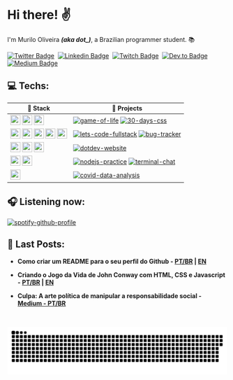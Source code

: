 <!-- <a target="_blank" rel="noopener noreferrer" href="https://supermariodraws.artstation.com" ><img  style="margin-left: 150px" src="./png/oni.png" min-width="350px" max-width="480px" width="450px" align="right" alt="Oni"></a> -->

<div align="left">

  <h1>
  Hi there! ✌
  </h1>

  <p>I'm Murilo Oliveira <i><b>(aka dot_)</b></i>, a Brazilian programmer student. 📚</p>

  [![Twitter Badge](https://img.shields.io/badge/Twitter-5c3ec9?style=flat-square&logo=twitter&logoColor=white)](https://twitter.com/akadot_)&nbsp;
  [![Linkedin Badge](https://img.shields.io/badge/LinkedIn-5c3ec9?style=flat-square&logo=linkedin&logoColor=white)](https://www.linkedin.com/in/murilo-o)&nbsp;
  [![Twitch Badge](https://img.shields.io/badge/Twitch-5c3ec9?style=flat-square&logo=twitch&logoColor=white)](https://www.twitch.tv/dotdev_)&nbsp;
  [![Dev.to Badge](https://img.shields.io/badge/DEV.to-5c3ec9?style=flat-square&logo=dev.to&logoColor=white)](https://dev.to/akadot_)&nbsp;
  [![Medium Badge](https://img.shields.io/badge/Medium-5c3ec9?style=flat-square&logo=medium&logoColor=white)](https://medium.com/@akadot_)

  <h2>💻 Techs:</h2>

  | 🧱 **Stack** | 🚀 **Projects** |
  |-|-----|
  | <img height="23" width="23" src='https://cdn.jsdelivr.net/gh/devicons/devicon/icons/html5/html5-original.svg'> <img height="23" width="23" src='https://cdn.jsdelivr.net/gh/devicons/devicon/icons/css3/css3-original.svg'> <img height="23" width="23" src='https://cdn.jsdelivr.net/gh/devicons/devicon/icons/javascript/javascript-original.svg'> | [![game-of-life](https://img.shields.io/static/v1?label=game-of-life&message=%20&color=007acc&logo=github&logoColor=black&labelColor=007acc&style=flat-square)](https://github.com/akadot/game-of-life) [![30-days-css](https://img.shields.io/static/v1?label=30-days-css&message=%20&color=ff5a55&logo=github&logoColor=black&labelColor=ff5a55&style=flat-square)](https://github.com/akadot/30diasDeCSS) |
  | <img height="23" width="23" src='https://cdn.jsdelivr.net/gh/devicons/devicon/icons/html5/html5-original.svg'> <img height="23" width="23" src='https://cdn.jsdelivr.net/gh/devicons/devicon/icons/css3/css3-original.svg'> <img height="23" width="23" src='https://cdn.jsdelivr.net/gh/devicons/devicon/icons/javascript/javascript-original.svg'> <img height="23" width="23" src='https://cdn.jsdelivr.net/gh/devicons/devicon/icons/react/react-original.svg'> <img height="23" width="23" src='https://cdn.jsdelivr.net/gh/devicons/devicon/icons/nodejs/nodejs-original.svg'> | [![lets-code-fullstack](https://img.shields.io/static/v1?label=lets-code-fullstack&message=%20&color=ffb038&logo=github&logoColor=black&labelColor=ffb038&style=flat-square)](https://github.com/akadot/lets-code-fullstack) [![bug-tracker](https://img.shields.io/static/v1?label=bug-tracker&message=%20&color=50FA7B&logo=github&logoColor=black&labelColor=50FA7B&style=flat-square)](https://github.com/akadot/bug-tracker) |
  | <img height="23" width="23" src='https://cdn.jsdelivr.net/gh/devicons/devicon/icons/javascript/javascript-original.svg'> <img height="23" width="23" src='https://cdn.jsdelivr.net/gh/devicons/devicon/icons/react/react-original.svg'> <img height="23" width="23" src='https://cdn.jsdelivr.net/gh/devicons/devicon/icons/nextjs/nextjs-original.svg'> | [![dotdev-website](https://img.shields.io/static/v1?label=my-webpage&message=%20&color=5c3ec9&logo=github&logoColor=black&labelColor=5c3ec9&style=flat-square)](https://github.com/akadot/dotdev-webpage) |
  | <img height="23" width="23" src='https://cdn.jsdelivr.net/gh/devicons/devicon/icons/nodejs/nodejs-original.svg'> <img height="23" width="23" src='https://cdn.jsdelivr.net/gh/devicons/devicon/icons/javascript/javascript-original.svg'> | [![nodejs-practice](https://img.shields.io/static/v1?label=nodejs-practice&message=%20&color=50FA7B&logo=github&logoColor=black&labelColor=50FA7B&style=flat-square)](https://github.com/akadot/nodejs-practice) [![terminal-chat](https://img.shields.io/static/v1?label=terminal-chat&message=%20&color=ffb038&logo=github&logoColor=black&labelColor=ffb038&style=flat-square)](https://github.com/akadot/terminal-chat)  |
  | <img height="23" width="23" src='https://cdn.jsdelivr.net/gh/devicons/devicon/icons/python/python-original.svg'> | [![covid-data-analysis](https://img.shields.io/static/v1?label=covid-data-analysis&message=%20&color=ea558d&logo=github&logoColor=black&labelColor=ea558d&style=flat-square)](https://github.com/akadot/https://github.com/akadot/covid-data-analysis) |

  <h2>🎧 Listening now:</h2>

  [![spotify-github-profile](https://spotify-github-profile.vercel.app/api/view?uid=i0buq9ey3yf4ki78q5bn5ogn9&cover_image=true&theme=novatorem)](https://spotify-github-profile.vercel.app/api/view?uid=i0buq9ey3yf4ki78q5bn5ogn9&redirect=true)

  <h2>📓 Last Posts:</h2>
  
  - **Como criar um README para o seu perfil do Github - [PT/BR](https://dev.to/akadot_/como-criar-um-readme-para-o-seu-perfil-do-github-404n) | [EN](https://dev.to/akadot_/how-to-create-a-awesome-github-readme-4mb4)**

  - **Criando o Jogo da Vida de John Conway com HTML, CSS e Javascript - [PT/BR](https://dev.to/akadot_/praticando-html-css-e-javascript-vanilla-reproduzindo-o-jogo-da-vida-de-john-conway-2iog) | [EN](https://dev.to/akadot_/learning-html-css-and-javascript-vanilla-reproducing-the-john-conways-game-of-life-9pn)**
  
  - **Culpa: A arte política de manipular a responsabilidade social - [Medium - PT/BR](https://medium.com/@akadot_/culpa-a-arte-pol%C3%ADtica-de-manipular-a-responsabilidade-social-65c0f19a363f)**
  
  <br/>  

</div>

<span align="center"><img src="./svg/github-contribution-grid-snake.svg" align="center" alt="Snake"></span>
